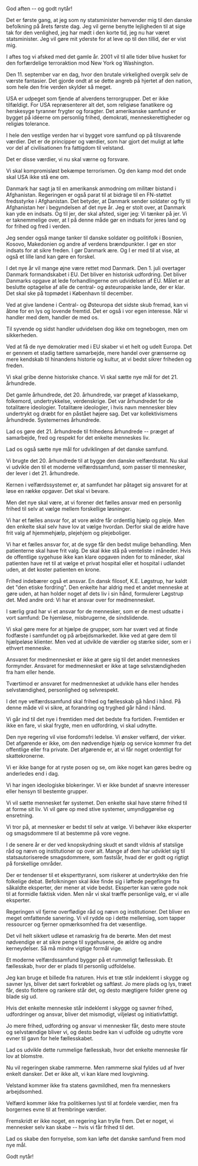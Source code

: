 God aften -- og godt nytår!

Det er første gang, at jeg som ny statsminister henvender mig til den danske befolkning på årets første dag. Jeg vil gerne benytte lejligheden til at sige tak for den venlighed, jeg har mødt i den korte tid, jeg nu har været statsminister. Jeg vil gøre mit yderste for at leve op til den tillid, der er vist mig.

I aftes tog vi afsked med det gamle år. 2001 vil til alle tider blive husket for den forfærdelige terroraktion mod New York og Washington.

Den 11. september var en dag, hvor den brutale virkelighed overgik selv de værste fantasier. Det gjorde ondt at se dette angreb på hjertet af den nation, som hele den frie verden skylder så meget.

USA er udpeget som fjende af alverdens terrorgrupper. Det er ikke tilfældigt. For USA repræsenterer alt det, som religiøse fanatikere og herskesyge tyranner frygter og foragter. Det amerikanske samfund er bygget på idéerne om personlig frihed, demokrati, menneskerettigheder og religiøs tolerance.

I hele den vestlige verden har vi bygget vore samfund op på tilsvarende værdier. Det er de principper og værdier, som har gjort det muligt at løfte vor del af civilisationen fra fattigdom til velstand.

Det er disse værdier, vi nu skal værne og forsvare.

Vi skal kompromisløst bekæmpe terrorismen. Og den kamp mod det onde skal USA ikke stå ene om.

Danmark har sagt ja til en amerikansk anmodning om militær bistand i Afghanistan. Regeringen er også parat til at bidrage til en FN-støttet fredsstyrke i Afghanistan. Det betyder, at Danmark sender soldater og fly til Afghanistan her i begyndelsen af det nye år. Jeg er stolt over, at Danmark kan yde en indsats. Og til jer, der skal afsted, siger jeg: Vi tænker på jer. Vi er taknemmelige over, at I på denne måde gør en indsats for jeres land og for frihed og fred i verden.

Jeg sender også mange tanker til danske soldater og politifolk i Bosnien, Kosovo, Makedonien og andre af verdens brændpunkter. I gør en stor indsats for at sikre freden. I gør Danmark ære. Og I er med til at vise, at også et lille land kan gøre en forskel.

I det nye år vil mange øjne være rettet mod Danmark. Den 1. juli overtager Danmark formandskabet i EU. Det bliver en historisk udfordring. Det bliver Danmarks opgave at lede forhandlingerne om udvidelsen af EU. Målet er at beslutte optagelse af alle de central- og østeuropæiske lande, der er klar. Det skal ske på topmødet i København til december.

Ved at give landene i Central- og Østeuropa det sidste skub fremad, kan vi åbne for en lys og lovende fremtid. Det er også i vor egen interesse. Når vi handler med dem, handler de med os.

Til syvende og sidst handler udvidelsen dog ikke om tegnebogen, men om sikkerheden.

Ved at få de nye demokratier med i EU skaber vi et helt og udelt Europa. Det er gennem et stadig tættere samarbejde, mere handel over grænserne og mere kendskab til hinandens historie og kultur, at vi bedst sikrer friheden og freden.

Vi skal gribe denne historiske chance. Vi skal sætte nye mål for det 21. århundrede.

Det gamle århundrede, det 20. århundrede, var præget af klassekamp, folkemord, undertrykkelse, verdenskrige. Det var århundredet for de totalitære ideologier. Totalitære ideologier, i hvis navn mennesker blev undertrykt og dræbt for en påstået højere sag. Det var kollektivismens århundrede. Systemernes århundrede.

Lad os gøre det 21. århundrede til frihedens århundrede -- præget af samarbejde, fred og respekt for det enkelte menneskes liv.

Lad os også sætte nye mål for udviklingen af det danske samfund.

Vi brugte det 20. århundrede til at bygge den danske velfærdsstat. Nu skal vi udvikle den til et moderne velfærdssamfund, som passer til mennesker, der lever i det 21. århundrede.

Kernen i velfærdssystemet er, at samfundet har påtaget sig ansvaret for at løse en række opgaver. Det skal vi bevare.

Men det nye skal være, at vi forener det fælles ansvar med en personlig frihed til selv at vælge mellem forskellige løsninger.

Vi har et fælles ansvar for, at vore ældre får ordentlig hjælp og pleje. Men den enkelte skal selv have lov at vælge hvordan. Derfor skal de ældre have frit valg af hjemmehjælp, plejehjem og plejeboliger.

Vi har et fælles ansvar for, at de syge får den bedst mulige behandling. Men patienterne skal have frit valg. De skal ikke stå på venteliste i måneder. Hvis de offentlige sygehuse ikke kan klare opgaven inden for to måneder, skal patienten have ret til at vælge et privat hospital eller et hospital i udlandet uden, at det koster patienten en krone.

Frihed indebærer også et ansvar. En dansk filosof, K.E. Løgstrup, har kaldt det "den etiske fordring". Den enkelte har aldrig med et andet menneske at gøre uden, at han holder noget af dets liv i sin hånd, formulerer Løgstrup det. Med andre ord: Vi har et ansvar over for medmennesket.

I særlig grad har vi et ansvar for de mennesker, som er de mest udsatte i vort samfund: De hjemløse, misbrugerne, de sindslidende.

Vi skal gøre mere for at hjælpe de grupper, som har svært ved at finde fodfæste i samfundet og på arbejdsmarkedet. Ikke ved at gøre dem til hjælpeløse klienter. Men ved at udvikle de værdier og stærke sider, som er i ethvert menneske.

Ansvaret for medmennesket er ikke at gøre sig til det andet menneskes formynder. Ansvaret for medmennesket er ikke at tage selvstændigheden fra ham eller hende.

Tværtimod er ansvaret for medmennesket at udvikle hans eller hendes selvstændighed, personlighed og selvrespekt.

I det nye velfærdssamfund skal frihed og fællesskab gå hånd i hånd. På denne måde vil vi sikre, at forandring og tryghed går hånd i hånd.

Vi går ind til det nye i fremtiden med det bedste fra fortiden. Fremtiden er ikke en fare, vi skal frygte, men en udfordring, vi skal udnytte.

Den nye regering vil vise fordomsfri ledelse. Vi ønsker velfærd, der virker. Det afgørende er ikke, om den nødvendige hjælp og service kommer fra det offentlige eller fra private. Det afgørende er, at vi får noget ordentligt for skattekronerne.

Vi er ikke bange for at ryste posen og se, om ikke noget kan gøres bedre og anderledes end i dag.

Vi har ingen ideologiske blokeringer. Vi er ikke bundet af snævre interesser eller hensyn til bestemte grupper.

Vi vil sætte mennesket før systemet. Den enkelte skal have større frihed til at forme sit liv. Vi vil gøre op med stive systemer, umyndiggørelse og ensretning.

Vi tror på, at mennesker er bedst til selv at vælge. Vi behøver ikke eksperter og smagsdommere til at bestemme på vore vegne.

I de senere år er der ved knopskydning skudt et sandt vildnis af statslige råd og nævn og institutioner op over alt. Mange af dem har udviklet sig til statsautoriserede smagsdommere, som fastslår, hvad der er godt og rigtigt på forskellige områder.

Der er tendenser til et eksperttyranni, som risikerer at undertrykke den frie folkelige debat. Befolkningen skal ikke finde sig i løftede pegefingre fra såkaldte eksperter, der mener at vide bedst. Eksperter kan være gode nok til at formidle faktisk viden. Men når vi skal træffe personlige valg, er vi alle eksperter.

Regeringen vil fjerne overflødige råd og nævn og institutioner. Det bliver en meget omfattende sanering. Vi vil rydde op i dette mellemlag, som tapper ressourcer og fjerner opmærksomhed fra det væsentlige.

Det vil helt sikkert udløse et ramaskrig fra de berørte. Men det mest nødvendige er at sikre penge til sygehusene, de ældre og andre kerneydelser. Så må mindre vigtige formål vige.

Et moderne velfærdssamfund bygger på et rummeligt fællesskab. Et fællesskab, hvor der er plads til personlig udfoldelse.

Jeg kan bruge et billede fra naturen. Hvis et træ står indeklemt i skygge og savner lys, bliver det sært forkrøblet og saftløst. Jo mere plads og lys, træet får, desto flottere og rankere står det, og desto mægtigere folder grene og blade sig ud.

Hvis det enkelte menneske står indeklemt i skygge og savner frihed, udfordringer og ansvar, bliver det mismodigt, viljeløst og initiativfattigt.

Jo mere frihed, udfordring og ansvar vi mennesker får, desto mere stoute og selvstændige bliver vi, og desto bedre kan vi udfolde og udnytte vore evner til gavn for hele fællesskabet.

Lad os udvikle dette rummelige fællesskab, hvor det enkelte menneske får lov at blomstre.

Nu vil regeringen skabe rammerne. Men rammerne skal fyldes ud af hver enkelt dansker. Det er ikke alt, vi kan klare med lovgivning.

Velstand kommer ikke fra statens gavmildhed, men fra menneskers arbejdsomhed.

Velfærd kommer ikke fra politikernes lyst til at fordele værdier, men fra borgernes evne til at frembringe værdier.

Fremskridt er ikke noget, en regering kan trylle frem. Det er noget, vi mennesker selv kan skabe -- hvis vi får frihed til det.

Lad os skabe den fornyelse, som kan løfte det danske samfund frem mod nye mål.

Godt nytår!